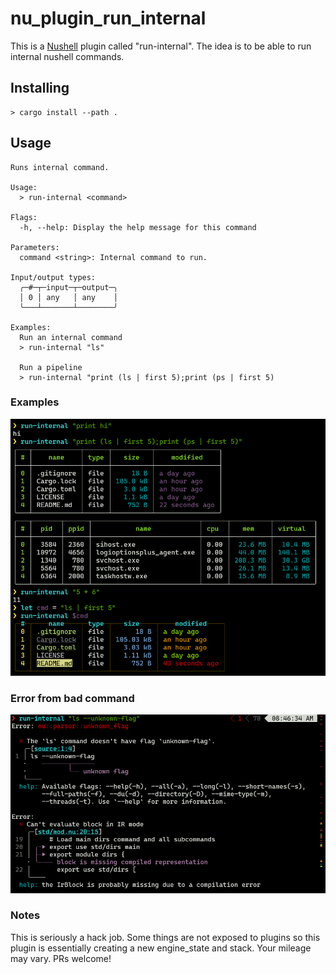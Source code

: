 # nu_plugin_run_internal

This is a [Nushell](https://nushell.sh/) plugin called "run-internal". The idea is to be able to run internal nushell commands.

## Installing

```nushell
> cargo install --path .
```

## Usage

```
Runs internal command.

Usage:
  > run-internal <command>

Flags:
  -h, --help: Display the help message for this command

Parameters:
  command <string>: Internal command to run.

Input/output types:
  ╭─#─┬─input─┬─output─╮
  │ 0 │ any   │ any    │
  ╰───┴───────┴────────╯

Examples:
  Run an internal command
  > run-internal "ls"

  Run a pipeline
  > run-internal "print (ls | first 5);print (ps | first 5)
```

### Examples
![alt text](examples.png)

### Error from bad command
![alt text](bad_flag_error.png)

### Notes

This is seriously a hack job. Some things are not exposed to plugins so this plugin is essentially creating a new engine_state and stack. Your mileage may vary. PRs welcome!